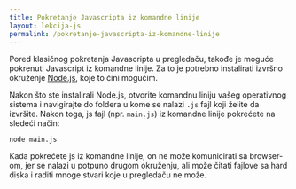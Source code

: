 ```yaml
---
title: Pokretanje Javascripta iz komandne linije
layout: lekcija-js
permalink: /pokretanje-javascripta-iz-komandne-linije
---
```


Pored klasičnog pokretanja Javascripta u pregledaču, takođe je moguće pokrenuti Javascript iz komandne linije. Za to je potrebno instalirati izvršno okruženje [Node.js](https://nodejs.org/en/), koje to čini mogućim.

Nakon što ste instalirali Node.js, otvorite komandnu liniju vašeg operativnog sistema i navigirajte do foldera u kome se nalazi `.js` fajl koji želite da izvršite. Nakon toga, js fajl (npr. `main.js`) iz komandne linije pokrećete na sledeći način:

```
node main.js
```

Kada pokrećete js iz komandne linije, on ne može komunicirati sa browser-om, jer se nalazi u potpuno drugom okruženju, ali može čitati fajlove sa hard diska i raditi mnoge stvari koje u pregledaču ne može.
